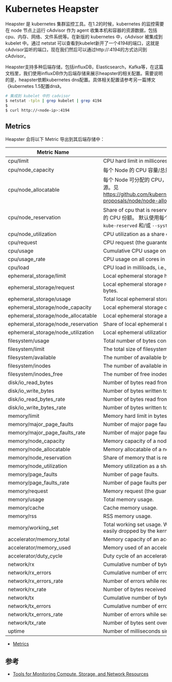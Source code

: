 # Kubernetes Heapster

Heapster 是 kubernetes 集群监控工具。在1.2的时候，kubernetes 的监控需要在 node 节点上运行 cAdvisor 作为 agent 收集本机和容器的资源数据，包括cpu、内存、网络、文件系统等。在新版的 kubernetes 中，cAdvisor 被集成到 kubelet 中。通过 netstat 可以查看到kubelet新开了一个4194的端口，这就是cAdvisor监听的端口，现在我们然后可以通过http://<node-ip>:4194的方式访问到cAdvisor。

Heapster支持多种后端存储，包括influxDB，Elasticsearch，Kafka等，在这篇文档里，我们使用influxDB作为后端存储来展示heapster的相关配置。需要说明的是，heapster依赖kubernetes dns配置。具体相关配置请参考另一篇博文《kubernetes 1.5配置dns》。

```bash
# 集成到 kubelet 中的 cadvisor
$ netstat -tpln | grep kubelet | grep 4194
$
$ curl http://<node-ip>:4194
```

## Metrics

Heapster 会将以下 Metric 导出到其后端存储中：

| Metric Name | Description |
|------------|-------------|
| cpu/limit | CPU hard limit in millicores. |
| cpu/node_capacity | 每个 Node 的 CPU 容量/总量 |
| cpu/node_allocatable | 每个 Node 可分配的 CPU，即 每个 Node 为 Kubernetes 集群提供的 CPU 资源。见<https://github.com/kubernetes/community/blob/master/contributors/design-proposals/node/node-allocatable.md> |
| cpu/node_reservation | Share of cpu that is reserved on the node allocatable. 可分配的 Node 上保留的 CPU 份额。 默认使用每个 Node 的所有 CPU 资源，但可以使用 kubelet 的 `--kube-reserved` 和/或 `--system-reserved` 参数进行修改 |
| cpu/node_utilization | CPU utilization as a share of node allocatable. |
| cpu/request | CPU request (the guaranteed amount of resources) in millicores. |
| cpu/usage | Cumulative CPU usage on all cores. |
| cpu/usage_rate | CPU usage on all cores in millicores. |
| cpu/load | CPU load in milliloads, i.e., runnable threads * 1000 |
| ephemeral_storage/limit | Local ephemeral storage hard limit in bytes. |
| ephemeral_storage/request | Local ephemeral storage request (the guaranteed amount of resources) in bytes. |
| ephemeral_storage/usage | Total local ephemeral storage usage. |
| ephemeral_storage/node_capacity | Local ephemeral storage capacity of a node. |
| ephemeral_storage/node_allocatable | Local ephemeral storage allocatable of a node. |
| ephemeral_storage/node_reservation | Share of local ephemeral storage that is reserved on the node allocatable. |
| ephemeral_storage/node_utilization | Local ephemeral utilization as a share of ephemeral storage allocatable. |
| filesystem/usage | Total number of bytes consumed on a filesystem. |
| filesystem/limit | The total size of filesystem in bytes. |
| filesystem/available | The number of available bytes remaining in a the filesystem |
| filesystem/inodes | The number of available inodes in a the filesystem |
| filesystem/inodes_free | The number of free inodes remaining in a the filesystem |
| disk/io_read_bytes | Number of bytes read from a disk partition |
| disk/io_write_bytes | Number of bytes written to a disk partition |
| disk/io_read_bytes_rate | Number of bytes read from a disk partition per second |
| disk/io_write_bytes_rate | Number of bytes written to a disk partition per second |
| memory/limit | Memory hard limit in bytes. |
| memory/major_page_faults | Number of major page faults. |
| memory/major_page_faults_rate | Number of major page faults per second. |
| memory/node_capacity | Memory capacity of a node. |
| memory/node_allocatable | Memory allocatable of a node. |
| memory/node_reservation | Share of memory that is reserved on the node allocatable. |
| memory/node_utilization | Memory utilization as a share of memory allocatable. |
| memory/page_faults | Number of page faults. |
| memory/page_faults_rate | Number of page faults per second. |
| memory/request | Memory request (the guaranteed amount of resources) in bytes. |
| memory/usage | Total memory usage. |
| memory/cache | Cache memory usage. |
| memory/rss | RSS memory usage. |
| memory/working_set | Total working set usage. Working set is the memory being used and not easily dropped by the kernel. |
| accelerator/memory_total | Memory capacity of an accelerator. |
| accelerator/memory_used | Memory used of an accelerator. |
| accelerator/duty_cycle | Duty cycle of an accelerator. |
| network/rx | Cumulative number of bytes received over the network. |
| network/rx_errors | Cumulative number of errors while receiving over the network. |
| network/rx_errors_rate | Number of errors while receiving over the network per second. |
| network/rx_rate | Number of bytes received over the network per second. |
| network/tx | Cumulative number of bytes sent over the network |
| network/tx_errors | Cumulative number of errors while sending over the network |
| network/tx_errors_rate | Number of errors while sending over the network |
| network/tx_rate | Number of bytes sent over the network per second. |
| uptime  | Number of milliseconds since the container was started. |

* [Metrics](https://github.com/kubernetes/heapster/blob/master/docs/storage-schema.md#metrics)


## 参考

* [Tools for Monitoring Compute, Storage, and Network Resources](https://kubernetes.io/docs/tasks/debug-application-cluster/resource-usage-monitoring/)